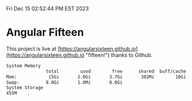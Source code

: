 Fri Dec 15 02:52:44 PM EST 2023

# Angular Fifteen


This project is live at [https://angularsixteen.github.io](https://angularsixteen.github.io "fifteen!") thanks to Github.

```bash
System Memory
               total        used        free      shared  buff/cache   available
Mem:            15Gi       2.0Gi       3.7Gi       302Mi        10Gi        13Gi
Swap:          8.0Gi       1.0Mi       8.0Gi
System Storage
455M	.
```
```bash
